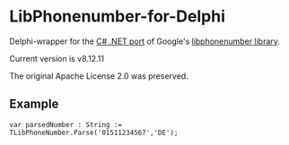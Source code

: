 # LibPhonenumber-for-Delphi
Delphi-wrapper for the [C# .NET port](https://github.com/twcclegg/libphonenumber-csharp) of Google's [libphonenumber library](https://github.com/googlei18n/libphonenumber). 

Current version is v8.12.11

The original Apache License 2.0 was preserved.

## Example

```
var parsedNumber : String := TLibPhoneNumber.Parse('01511234567','DE');
```
